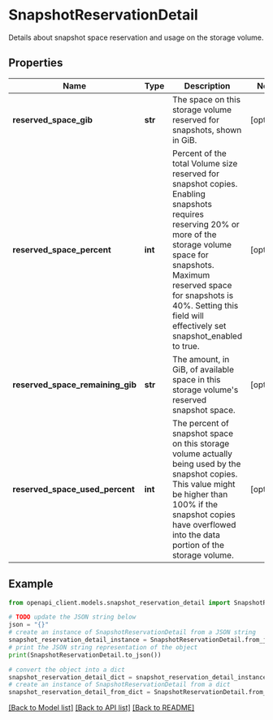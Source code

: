 # SnapshotReservationDetail

Details about snapshot space reservation and usage on the storage volume.

## Properties

Name | Type | Description | Notes
------------ | ------------- | ------------- | -------------
**reserved_space_gib** | **str** | The space on this storage volume reserved for snapshots, shown in GiB. | [optional] 
**reserved_space_percent** | **int** | Percent of the total Volume size reserved for snapshot copies. Enabling snapshots requires reserving 20% or more of the storage volume space for snapshots. Maximum reserved space for snapshots is 40%. Setting this field will effectively set snapshot_enabled to true. | [optional] 
**reserved_space_remaining_gib** | **str** | The amount, in GiB, of available space in this storage volume&#39;s reserved snapshot space. | [optional] 
**reserved_space_used_percent** | **int** | The percent of snapshot space on this storage volume actually being used by the snapshot copies. This value might be higher than 100% if the snapshot copies have overflowed into the data portion of the storage volume. | [optional] 

## Example

```python
from openapi_client.models.snapshot_reservation_detail import SnapshotReservationDetail

# TODO update the JSON string below
json = "{}"
# create an instance of SnapshotReservationDetail from a JSON string
snapshot_reservation_detail_instance = SnapshotReservationDetail.from_json(json)
# print the JSON string representation of the object
print(SnapshotReservationDetail.to_json())

# convert the object into a dict
snapshot_reservation_detail_dict = snapshot_reservation_detail_instance.to_dict()
# create an instance of SnapshotReservationDetail from a dict
snapshot_reservation_detail_from_dict = SnapshotReservationDetail.from_dict(snapshot_reservation_detail_dict)
```
[[Back to Model list]](../README.md#documentation-for-models) [[Back to API list]](../README.md#documentation-for-api-endpoints) [[Back to README]](../README.md)



